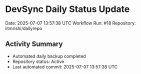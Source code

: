 # DevSync Daily Status Update
Date: 2025-07-07 13:57:38 UTC
Workflow Run: #18
Repository: iitmrishi/dailyrepo

## Activity Summary
- Automated daily backup completed
- Repository status: Active
- Last automated commit: 2025-07-07 13:57:38 UTC
